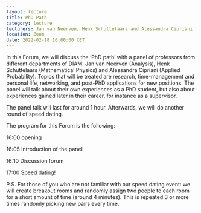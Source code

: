 ```yaml
---
layout: lecture
title: PhD Path
category: lecture
lecturers: Jan van Neerven, Henk Schuttelaars and Alessandra Cipriani
location: Zoom
date: 2022-02-18 16:00:00 CET
---
```


In this Forum, we will discuss the ‘PhD path’ with a panel of professors from different departments of DIAM: Jan van Neerven (Analysis), Henk Schuttelaars (Mathematical Physics) and Alessandra Cipriani (Applied Probability). Topics that will be treated are research, time-management and personal life, networking, and post-PhD applications for new positions. The panel will talk about their own experiences as a PhD student, but also about experiences gained later in their career, for instance as a supervisor.

The panel talk will last for around 1 hour. Afterwards, we will do another round of speed dating.


The program for this Forum is the following:

16:00 opening

16:05 Introduction of the panel

16:10 Discussion forum

17:00 Speed dating!


P.S.  For those of you who are not familiar with our speed dating event: we will create breakout rooms and randomly assign two people to each room for a short amount of time (around 4 minutes). This is repeated 3 or more times randomly picking new pairs every time. 



